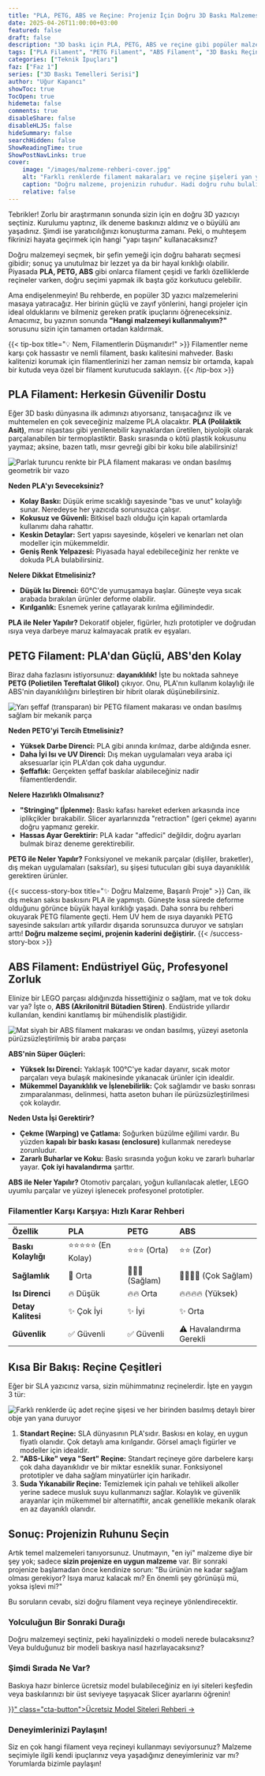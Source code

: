 ```yaml
---
title: "PLA, PETG, ABS ve Reçine: Projeniz İçin Doğru 3D Baskı Malzemesi Hangisi?"
date: 2025-04-26T11:00:00+03:00
featured: false
draft: false
description: "3D baskı için PLA, PETG, ABS ve reçine gibi popüler malzemelerin özelliklerini, avantajlarını, dezavantajlarını ve hangi projeler için ideal olduklarını keşfedin. Doğru malzeme seçimi rehberi."
tags: ["PLA Filament", "PETG Filament", "ABS Filament", "3D Baskı Reçine", "Malzeme Seçimi", "Filament Rehberi", "3D Yazıcı Malzemesi", "Baskı İpuçları", "Başlangıç Rehberi", "Temel Bilgi ve Kurulum"]
categories: ["Teknik İpuçları"]
faz: ["Faz 1"]
series: ["3D Baskı Temelleri Serisi"]
author: "Uğur Kapancı"
showToc: true
TocOpen: true
hidemeta: false
comments: true
disableShare: false
disableHLJS: false
hideSummary: false
searchHidden: false
ShowReadingTime: true
ShowPostNavLinks: true
cover:
    image: "/images/malzeme-rehberi-cover.jpg"
    alt: "Farklı renklerde filament makaraları ve reçine şişeleri yan yana duruyor"
    caption: "Doğru malzeme, projenizin ruhudur. Hadi doğru ruhu bulalım."
    relative: false
---
```


Tebrikler! Zorlu bir araştırmanın sonunda sizin için en doğru 3D yazıcıyı seçtiniz. Kurulumu yaptınız, ilk deneme baskınızı aldınız ve o büyülü anı yaşadınız. Şimdi ise yaratıcılığınızı konuşturma zamanı. Peki, o muhteşem fikrinizi hayata geçirmek için hangi "yapı taşını" kullanacaksınız?

Doğru malzemeyi seçmek, bir şefin yemeği için doğru baharatı seçmesi gibidir; sonuç ya unutulmaz bir lezzet ya da bir hayal kırıklığı olabilir. Piyasada **PLA, PETG, ABS** gibi onlarca filament çeşidi ve farklı özelliklerde reçineler varken, doğru seçimi yapmak ilk başta göz korkutucu gelebilir.

Ama endişelenmeyin! Bu rehberde, en popüler 3D yazıcı malzemelerini masaya yatıracağız. Her birinin güçlü ve zayıf yönlerini, hangi projeler için ideal olduklarını ve bilmeniz gereken pratik ipuçlarını öğreneceksiniz. Amacımız, bu yazının sonunda **"Hangi malzemeyi kullanmalıyım?"** sorusunu sizin için tamamen ortadan kaldırmak.

{{< tip-box title="💡 Nem, Filamentlerin Düşmanıdır!" >}}
Filamentler neme karşı çok hassastır ve nemli filament, baskı kalitesini mahveder. Baskı kalitenizi korumak için filamentlerinizi her zaman nemsiz bir ortamda, kapalı bir kutuda veya özel bir filament kurutucuda saklayın.
{{< /tip-box >}}

## PLA Filament: Herkesin Güvenilir Dostu

Eğer 3D baskı dünyasına ilk adımınızı atıyorsanız, tanışacağınız ilk ve muhtemelen en çok seveceğiniz malzeme PLA olacaktır. **PLA (Polilaktik Asit)**, mısır nişastası gibi yenilenebilir kaynaklardan üretilen, biyolojik olarak parçalanabilen bir termoplastiktir. Baskı sırasında o kötü plastik kokusunu yaymaz; aksine, bazen tatlı, mısır gevreği gibi bir koku bile alabilirsiniz!

![Parlak turuncu renkte bir PLA filament makarası ve ondan basılmış geometrik bir vazo](/images/malzeme-pla.jpg "PLA: Kolaylık, detay ve renk çeşitliliği.")

**Neden PLA'yı Seveceksiniz?**
* **Kolay Baskı:** Düşük erime sıcaklığı sayesinde "bas ve unut" kolaylığı sunar. Neredeyse her yazıcıda sorunsuzca çalışır.
* **Kokusuz ve Güvenli:** Bitkisel bazlı olduğu için kapalı ortamlarda kullanımı daha rahattır.
* **Keskin Detaylar:** Sert yapısı sayesinde, köşeleri ve kenarları net olan modeller için mükemmeldir.
* **Geniş Renk Yelpazesi:** Piyasada hayal edebileceğiniz her renkte ve dokuda PLA bulabilirsiniz.

**Nelere Dikkat Etmelisiniz?**
* **Düşük Isı Direnci:** 60°C'de yumuşamaya başlar. Güneşte veya sıcak arabada bırakılan ürünler deforme olabilir.
* **Kırılganlık:** Esnemek yerine çatlayarak kırılma eğilimindedir.

**PLA ile Neler Yapılır?**
Dekoratif objeler, figürler, hızlı prototipler ve doğrudan ısıya veya darbeye maruz kalmayacak pratik ev eşyaları.

## PETG Filament: PLA'dan Güçlü, ABS'den Kolay

Biraz daha fazlasını istiyorsunuz: **dayanıklılık!** İşte bu noktada sahneye **PETG (Polietilen Tereftalat Glikol)** çıkıyor. Onu, PLA'nın kullanım kolaylığı ile ABS'nin dayanıklılığını birleştiren bir hibrit olarak düşünebilirsiniz.

![Yarı şeffaf (transparan) bir PETG filament makarası ve ondan basılmış sağlam bir mekanik parça](/images/malzeme-petg.jpg "PETG: Fonksiyonellik ve dayanıklılığın mükemmel dengesi.")

**Neden PETG'yi Tercih Etmelisiniz?**
* **Yüksek Darbe Direnci:** PLA gibi anında kırılmaz, darbe aldığında esner.
* **Daha İyi Isı ve UV Direnci:** Dış mekan uygulamaları veya araba içi aksesuarlar için PLA'dan çok daha uygundur.
* **Şeffaflık:** Gerçekten şeffaf baskılar alabileceğiniz nadir filamentlerdendir.

**Nelere Hazırlıklı Olmalısınız?**
* **"Stringing" (İplenme):** Baskı kafası hareket ederken arkasında ince iplikçikler bırakabilir. Slicer ayarlarınızda "retraction" (geri çekme) ayarını doğru yapmanız gerekir.
* **Hassas Ayar Gerektirir:** PLA kadar "affedici" değildir, doğru ayarları bulmak biraz deneme gerektirebilir.

**PETG ile Neler Yapılır?**
Fonksiyonel ve mekanik parçalar (dişliler, braketler), dış mekan uygulamaları (saksılar), su şişesi tutucuları gibi suya dayanıklılık gerektiren ürünler.

{{< success-story-box title="✨ Doğru Malzeme, Başarılı Proje" >}}
Can, ilk dış mekan saksı baskısını PLA ile yapmıştı. Güneşte kısa sürede deforme olduğunu görünce büyük hayal kırıklığı yaşadı. Daha sonra bu rehberi okuyarak PETG filamente geçti. Hem UV hem de ısıya dayanıklı PETG sayesinde saksıları artık yıllardır dışarıda sorunsuzca duruyor ve satışları arttı! **Doğru malzeme seçimi, projenin kaderini değiştirir.**
{{< /success-story-box >}}

## ABS Filament: Endüstriyel Güç, Profesyonel Zorluk

Elinize bir LEGO parçası aldığınızda hissettiğiniz o sağlam, mat ve tok doku var ya? İşte o, **ABS (Akrilonitril Bütadien Stiren)**. Endüstride yıllardır kullanılan, kendini kanıtlamış bir mühendislik plastiğidir.

![Mat siyah bir ABS filament makarası ve ondan basılmış, yüzeyi asetonla pürüzsüzleştirilmiş bir araba parçası](/images/malzeme-abs.jpg "ABS: Maksimum dayanıklılık ve profesyonel sonuçlar.")

**ABS'nin Süper Güçleri:**
* **Yüksek Isı Direnci:** Yaklaşık 100°C'ye kadar dayanır, sıcak motor parçaları veya bulaşık makinesinde yıkanacak ürünler için idealdir.
* **Mükemmel Dayanıklılık ve İşlenebilirlik:** Çok sağlamdır ve baskı sonrası zımparalanması, delinmesi, hatta aseton buharı ile pürüzsüzleştirilmesi çok kolaydır.

**Neden Usta İşi Gerektirir?**
* **Çekme (Warping) ve Çatlama:** Soğurken büzülme eğilimi vardır. Bu yüzden **kapalı bir baskı kasası (enclosure)** kullanmak neredeyse zorunludur.
* **Zararlı Buharlar ve Koku:** Baskı sırasında yoğun koku ve zararlı buharlar yayar. **Çok iyi havalandırma** şarttır.

**ABS ile Neler Yapılır?**
Otomotiv parçaları, yoğun kullanılacak aletler, LEGO uyumlu parçalar ve yüzeyi işlenecek profesyonel prototipler.

### Filamentler Karşı Karşıya: Hızlı Karar Rehberi

| Özellik | PLA | PETG | ABS |
| :--- | :--- | :--- | :--- |
| **Baskı Kolaylığı** | ⭐⭐⭐⭐⭐ (En Kolay) | ⭐⭐⭐ (Orta) | ⭐⭐ (Zor) |
| **Sağlamlık** | 💪 Orta | 💪💪💪 (Sağlam) | 💪💪💪💪 (Çok Sağlam) |
| **Isı Direnci** | 🔥 Düşük | 🔥🔥 Orta | 🔥🔥🔥🔥 (Yüksek) |
| **Detay Kalitesi** | ✨ Çok İyi | ✨ İyi | ✨ Orta |
| **Güvenlik** | ✅ Güvenli | ✅ Güvenli | ⚠️ Havalandırma Gerekli |

## Kısa Bir Bakış: Reçine Çeşitleri

Eğer bir SLA yazıcınız varsa, sizin mühimmatınız reçinelerdir. İşte en yaygın 3 tür:

![Farklı renklerde üç adet reçine şişesi ve her birinden basılmış detaylı birer obje yan yana duruyor](/images/malzeme-recine.jpg "Reçine: Detayların sıvı hali.")

1.  **Standart Reçine:** SLA dünyasının PLA'sıdır. Baskısı en kolay, en uygun fiyatlı olanıdır. Çok detaylı ama kırılgandır. Görsel amaçlı figürler ve modeller için idealdir.
2.  **"ABS-Like" veya "Sert" Reçine:** Standart reçineye göre darbelere karşı çok daha dayanıklıdır ve bir miktar esneklik sunar. Fonksiyonel prototipler ve daha sağlam minyatürler için harikadır.
3.  **Suda Yıkanabilir Reçine:** Temizlemek için pahalı ve tehlikeli alkoller yerine sadece musluk suyu kullanmanızı sağlar. Kolaylık ve güvenlik arayanlar için mükemmel bir alternatiftir, ancak genellikle mekanik olarak en az dayanıklı olanıdır.

## Sonuç: Projenizin Ruhunu Seçin

Artık temel malzemeleri tanıyorsunuz. Unutmayın, "en iyi" malzeme diye bir şey yok; sadece **sizin projenize en uygun malzeme** var. Bir sonraki projenize başlamadan önce kendinize sorun: "Bu ürünün ne kadar sağlam olması gerekiyor? Isıya maruz kalacak mı? En önemli şey görünüşü mü, yoksa işlevi mi?"

Bu soruların cevabı, sizi doğru filament veya reçineye yönlendirecektir.

### Yolculuğun Bir Sonraki Durağı

Doğru malzemeyi seçtiniz, peki hayalinizdeki o modeli nerede bulacaksınız? Veya bulduğunuz bir modeli baskıya nasıl hazırlayacaksınız?

<div class="post-cta-box">
<h3>Şimdi Sırada Ne Var?</h3>
<p>Baskıya hazır binlerce ücretsiz model bulabileceğiniz en iyi siteleri keşfedin veya baskılarınızı bir üst seviyeye taşıyacak Slicer ayarlarını öğrenin!</p>
<a href="{{< ref "posts/ucretsiz-3d-model-siteleri.md" >}}" class="cta-button">Ücretsiz Model Siteleri Rehberi →</a>
</div>

### Deneyimlerinizi Paylaşın!
Siz en çok hangi filament veya reçineyi kullanmayı seviyorsunuz? Malzeme seçimiyle ilgili kendi ipuçlarınız veya yaşadığınız deneyimleriniz var mı? Yorumlarda bizimle paylaşın!